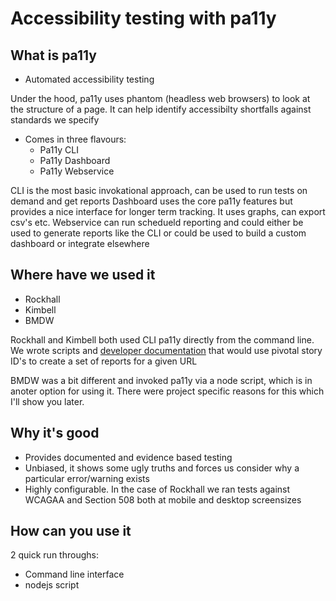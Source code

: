 # Accessibility testing with pa11y

## What is pa11y

- Automated accessibility testing

Under the hood, pa11y uses phantom (headless web browsers) to look at the structure of a page. It can help identify accessibilty shortfalls against standards we specify

- Comes in three flavours:
  - Pa11y CLI
  - Pa11y Dashboard
  - Pa11y Webservice

CLI is the most basic invokational approach, can be used to run tests on demand and get reports
Dashboard uses the core pa11y features but provides a nice interface for longer term tracking. It uses graphs, can export csv's etc.
Webservice can run schedueld reporting and could either be used to generate reports like the CLI or could be used to build a custom dashboard or integrate elsewhere


## Where have we used it

- Rockhall
- Kimbell
- BMDW

Rockhall and Kimbell both used CLI pa11y directly from the command line. We wrote scripts and [developer documentation](http://techteam.office.cogapp.com/techwiki/index.php/Accessibility_testing#Automated_report_generation_procedure) that would use pivotal story ID's to create a set of reports for a given URL

BMDW was a bit different and invoked pa11y via a node script, which is in anoter option for using it. There were project specific reasons for this which I'll show you later.


## Why it's good

- Provides documented and evidence based testing
- Unbiased, it shows some ugly truths and forces us consider why a particular error/warning exists
- Highly configurable. In the case of Rockhall we ran tests against WCAGAA and Section 508 both at mobile and desktop screensizes


## How can you use it

2 quick run throughs:

- Command line interface
- nodejs script


